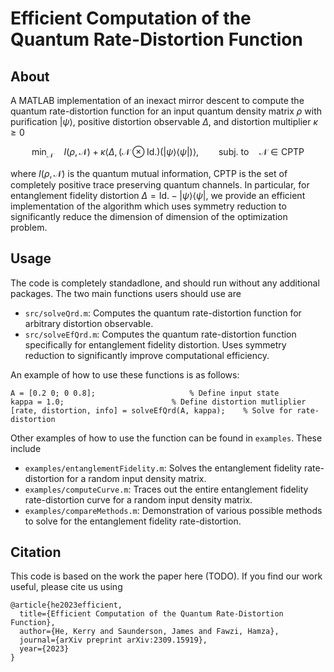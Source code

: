 # Efficient Computation of the Quantum Rate-Distortion Function 

## About

A MATLAB implementation of an inexact mirror descent to compute the quantum rate-distortion function for an input quantum density matrix $\rho$ with purification $|\psi\rangle$, positive distortion observable $\Delta$, and distortion multiplier $\kappa\geq0$

$$\min_{\mathcal{N}} \quad I(\rho, \mathcal{N}) + \kappa \langle \Delta , (\mathcal{N} \otimes \text{Id.})(|\psi\rangle\langle\psi|) \rangle, \qquad \text{subj. to} \quad \mathcal{N}\in\mathsf{CPTP}$$

where $I(\rho, \mathcal{N})$ is the quantum mutual information, $\mathsf{CPTP}$ is the set of completely positive trace preserving quantum channels. In particular, for entanglement fidelity distortion $\Delta=\text{Id.} - |\psi\rangle\langle\psi|$, we provide an efficient implementation of the algorithm which uses symmetry reduction to significantly reduce the dimension of dimension of the optimization problem.


## Usage

The code is completely standadlone, and should run without any additional packages. The two main functions users should use are

- `src/solveQrd.m`: Computes the quantum rate-distortion function for arbitrary distortion observable.
- `src/solveEfQrd.m`: Computes the quantum rate-distortion function specifically for entanglement fidelity distortion. Uses symmetry reduction to significantly improve computational efficiency.

An example of how to use these functions is as follows:

	A = [0.2 0; 0 0.8]; 					% Define input state
	kappa = 1.0;						% Define distortion mutliplier
	[rate, distortion, info] = solveEfQrd(A, kappa); 	% Solve for rate-distortion
	
Other examples of how to use the function can be found in `examples`. These include

- `examples/entanglementFidelity.m`: Solves the entanglement fidelity rate-distortion for a random input density matrix.
- `examples/computeCurve.m`: Traces out the entire entanglement fidelity rate-distortion curve for a random input density matrix.
- `examples/compareMethods.m`: Demonstration of various possible methods to solve for the entanglement fidelity rate-distortion.


## Citation

This code is based on the work the paper here (TODO). If you find our work useful, please cite us using

	@article{he2023efficient,
	  title={Efficient Computation of the Quantum Rate-Distortion Function},
	  author={He, Kerry and Saunderson, James and Fawzi, Hamza},
	  journal={arXiv preprint arXiv:2309.15919},
	  year={2023}
	}
